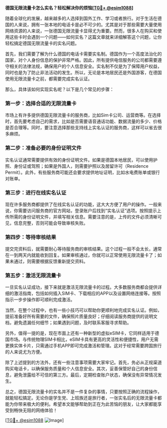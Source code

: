 **德国无限流量卡怎么实名？轻松解决你的烦恼[[TG💪+ @esim1088](https://t.me/s/esim1088)]**

随着全球化的发展，越来越多的人选择到国外工作、学习或者旅行。对于生活在德国的人来说，拥有一张本地的电话卡是必不可少的。尤其是对于那些需要大量使用网络资源的人来说，一张德国无限流量卡显得尤为重要。然而，很多人在购买和使用这些卡时会遇到一个问题——如何实名？这篇文章就来详细解答这个问题，让你轻松搞定德国无限流量卡的实名问题。

首先，我们需要了解为什么德国的电话卡需要实名制。德国作为一个高度法治化的国家，对个人身份信息的保护非常严格。因此，所有提供电信服务的公司都需要遵守相关的法律法规，确保用户的个人信息安全。实名制不仅是为了保障用户权益，同时也是为了防止非法活动的发生。所以，无论是本地居民还是外国游客，在德国使用无限流量卡之前，都需要完成实名认证。

那么，具体该如何实现实名呢？以下是几个常见的步骤：

### **第一步：选择合适的无限流量卡**
市场上有许多提供德国无限流量卡的服务商，比如Sim卡公司、运营商等。在选择时，首先要考虑自己的需求，比如是否需要语音通话功能、数据流量的多少、价格是否合理等。同时，要注意选择那些支持线上实名认证的服务商，这样可以省去很多麻烦。

### **第二步：准备必要的身份证明文件**
实名认证通常需要提供有效的身份证明文件。如果是德国本地居民，可以使用护照、身份证或驾照；如果是外国人，则需要护照以及居留许可（Residence Permit）。此外，有些服务商可能还会要求提供地址证明，比如水电费账单或银行对账单。

### **第三步：进行在线实名认证**
现在许多服务商都提供了在线实名认证的功能，这大大方便了用户的操作。一般来说，你需要访问服务商的官方网站，登录账户后找到“实名认证”选项。按照提示上传所需的身份证明文件，并填写相关信息。需要注意的是，上传的文件必须清晰可见，信息完整，否则可能会导致审核失败。

### **第四步：等待审核结果**
提交完资料后，就需要耐心等待服务商的审核结果。这个过程一般不会太长，通常在一到两天内就能收到回复。如果审核通过，你就可以正常使用无限流量卡了；如果未通过，则需要根据反馈重新提交资料。

### **第五步：激活无限流量卡**
一旦实名认证成功，接下来就是激活无限流量卡的过程。大多数服务商都会提供详细的激活指南，包括如何插入SIM卡、下载相应的APP以及设置网络连接等。按照指示一步步操作即可顺利完成激活。

当然，在整个过程中，也有一些小技巧可以帮助你更顺利地完成实名认证。例如，提前准备好所有需要的文件，确保照片质量良好；仔细阅读服务商提供的说明文档，避免遗漏任何细节；如果遇到问题，及时联系客服寻求帮助。

另外，值得一提的是，现在市面上还有一种新型的虚拟eSIM卡，它同样适用于德国市场。与传统物理SIM卡相比，eSIM卡具有更高的灵活性和便捷性，用户无需更换实体卡片，只需通过手机APP即可完成激活和管理。这对于经常需要跨国旅行的人来说尤为方便。

除了上述提到的方法外，还有一些注意事项需要大家牢记。首先，务必从正规渠道购买电话卡，以确保服务质量和个人信息安全。其次，妥善保管好自己的身份信息，避免泄露给不可信的第三方。最后，定期检查账户状态，确保没有异常情况发生。

总之，德国无限流量卡的实名并不是一件复杂的事情，只要按照正确的流程操作，就能轻松搞定。无论你是学生党、上班族还是旅行者，一张实名后的无限流量卡都能为你带来极大的便利。希望本文能够帮助到正在为此苦恼的朋友，让大家都能享受到畅快无阻的网络体验！

[[TG💪+ @esim1088](https://t.me/s/esim1088) ![Image](https://i.postimg.cc/4NQfJmqS/Snipaste-2025-05-13-00-14-12.png)]